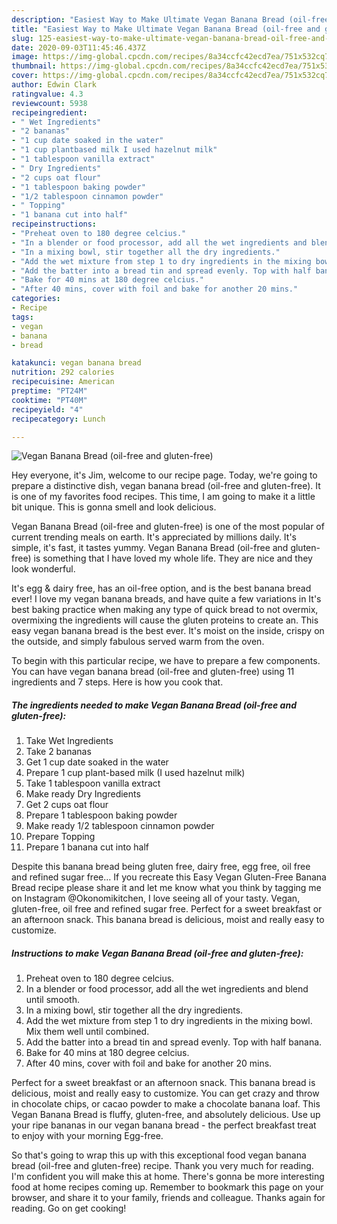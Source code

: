```yaml
---
description: "Easiest Way to Make Ultimate Vegan Banana Bread (oil-free and gluten-free)"
title: "Easiest Way to Make Ultimate Vegan Banana Bread (oil-free and gluten-free)"
slug: 125-easiest-way-to-make-ultimate-vegan-banana-bread-oil-free-and-gluten-free
date: 2020-09-03T11:45:46.437Z
image: https://img-global.cpcdn.com/recipes/8a34ccfc42ecd7ea/751x532cq70/vegan-banana-bread-oil-free-and-gluten-free-recipe-main-photo.jpg
thumbnail: https://img-global.cpcdn.com/recipes/8a34ccfc42ecd7ea/751x532cq70/vegan-banana-bread-oil-free-and-gluten-free-recipe-main-photo.jpg
cover: https://img-global.cpcdn.com/recipes/8a34ccfc42ecd7ea/751x532cq70/vegan-banana-bread-oil-free-and-gluten-free-recipe-main-photo.jpg
author: Edwin Clark
ratingvalue: 4.3
reviewcount: 5938
recipeingredient:
- " Wet Ingredients"
- "2 bananas"
- "1 cup date soaked in the water"
- "1 cup plantbased milk I used hazelnut milk"
- "1 tablespoon vanilla extract"
- " Dry Ingredients"
- "2 cups oat flour"
- "1 tablespoon baking powder"
- "1/2 tablespoon cinnamon powder"
- " Topping"
- "1 banana cut into half"
recipeinstructions:
- "Preheat oven to 180 degree celcius."
- "In a blender or food processor, add all the wet ingredients and blend until smooth."
- "In a mixing bowl, stir together all the dry ingredients."
- "Add the wet mixture from step 1 to dry ingredients in the mixing bowl. Mix them well until combined."
- "Add the batter into a bread tin and spread evenly. Top with half banana."
- "Bake for 40 mins at 180 degree celcius."
- "After 40 mins, cover with foil and bake for another 20 mins."
categories:
- Recipe
tags:
- vegan
- banana
- bread

katakunci: vegan banana bread 
nutrition: 292 calories
recipecuisine: American
preptime: "PT24M"
cooktime: "PT40M"
recipeyield: "4"
recipecategory: Lunch

---
```



![Vegan Banana Bread (oil-free and gluten-free)](https://img-global.cpcdn.com/recipes/8a34ccfc42ecd7ea/751x532cq70/vegan-banana-bread-oil-free-and-gluten-free-recipe-main-photo.jpg)

Hey everyone, it's Jim, welcome to our recipe page. Today, we're going to prepare a distinctive dish, vegan banana bread (oil-free and gluten-free). It is one of my favorites food recipes. This time, I am going to make it a little bit unique. This is gonna smell and look delicious.

Vegan Banana Bread (oil-free and gluten-free) is one of the most popular of current trending meals on earth. It's appreciated by millions daily. It's simple, it's fast, it tastes yummy. Vegan Banana Bread (oil-free and gluten-free) is something that I have loved my whole life. They are nice and they look wonderful.

It&#39;s egg &amp; dairy free, has an oil-free option, and is the best banana bread ever! I love my vegan banana breads, and have quite a few variations in It&#39;s best baking practice when making any type of quick bread to not overmix, overmixing the ingredients will cause the gluten proteins to create an. This easy vegan banana bread is the best ever. It&#39;s moist on the inside, crispy on the outside, and simply fabulous served warm from the oven.


To begin with this particular recipe, we have to prepare a few components. You can have vegan banana bread (oil-free and gluten-free) using 11 ingredients and 7 steps. Here is how you cook that.

<!--inarticleads1-->

##### The ingredients needed to make Vegan Banana Bread (oil-free and gluten-free):

1. Take  Wet Ingredients
1. Take 2 bananas
1. Get 1 cup date soaked in the water
1. Prepare 1 cup plant-based milk (I used hazelnut milk)
1. Take 1 tablespoon vanilla extract
1. Make ready  Dry Ingredients
1. Get 2 cups oat flour
1. Prepare 1 tablespoon baking powder
1. Make ready 1/2 tablespoon cinnamon powder
1. Prepare  Topping
1. Prepare 1 banana cut into half


Despite this banana bread being gluten free, dairy free, egg free, oil free and refined sugar free… If you recreate this Easy Vegan Gluten-Free Banana Bread recipe please share it and let me know what you think by tagging me on Instagram @Okonomikitchen, I love seeing all of your tasty. Vegan, gluten-free, oil free and refined sugar free. Perfect for a sweet breakfast or an afternoon snack. This banana bread is delicious, moist and really easy to customize. 

<!--inarticleads2-->

##### Instructions to make Vegan Banana Bread (oil-free and gluten-free):

1. Preheat oven to 180 degree celcius.
1. In a blender or food processor, add all the wet ingredients and blend until smooth.
1. In a mixing bowl, stir together all the dry ingredients.
1. Add the wet mixture from step 1 to dry ingredients in the mixing bowl. Mix them well until combined.
1. Add the batter into a bread tin and spread evenly. Top with half banana.
1. Bake for 40 mins at 180 degree celcius.
1. After 40 mins, cover with foil and bake for another 20 mins.


Perfect for a sweet breakfast or an afternoon snack. This banana bread is delicious, moist and really easy to customize. You can get crazy and throw in chocolate chips, or cacao powder to make a chocolate banana loaf. This Vegan Banana Bread is fluffy, gluten-free, and absolutely delicious. Use up your ripe bananas in our vegan banana bread - the perfect breakfast treat to enjoy with your morning Egg-free. 

So that's going to wrap this up with this exceptional food vegan banana bread (oil-free and gluten-free) recipe. Thank you very much for reading. I'm confident you will make this at home. There's gonna be more interesting food at home recipes coming up. Remember to bookmark this page on your browser, and share it to your family, friends and colleague. Thanks again for reading. Go on get cooking!
